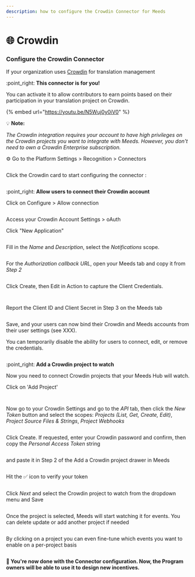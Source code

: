 ```yaml
---
description: how to configure the Crowdin Connector for Meeds
---
```


# 🌐 Crowdin

### **Configure the Crowdin Connector**

If your organization uses [Crowdin](https://crowdin.com) for translation management

:point\_right: **This connector is for you!**

You can activate it to allow contributors to earn points based on their participation in your translation project on Crowdin.&#x20;



{% embed url="https://youtu.be/N5Wuj0y0iV0" %}

:bulb: **Note:**&#x20;

_The Crowdin integration requires your account to have high privileges on the Crowdin projects you want to integrate with Meeds. However, you don't need to own a Crowdin Enterprise subscription._



⚙️ Go to the Platform Settings  > Recognition > Connectors



<figure><img src="../../.gitbook/assets/meeds-admin-connectors-crowdin.png" alt=""><figcaption></figcaption></figure>

Click the Crowdin card to start configuring the connector :

<figure><img src="../../.gitbook/assets/crowdin-admin-events.png" alt=""><figcaption></figcaption></figure>



:point\_right: **Allow users to connect their Crowdin account**

Click on Configure > Allow connection

<figure><img src="../../.gitbook/assets/crowdin-admin-step1.png" alt=""><figcaption></figcaption></figure>

Access your Crowdin Account Settings > oAuth

Click  "New Application"

<figure><img src="../../.gitbook/assets/crowdin-oauth.png" alt=""><figcaption></figcaption></figure>

Fill in the _Name_ and _Description_, select the _Notifications_ scope.&#x20;

<figure><img src="../../.gitbook/assets/crowdin-oauth2.png" alt=""><figcaption></figcaption></figure>

For the _Authorization callback URL_, open your Meeds tab and copy it from _Step 2_

<figure><img src="../../.gitbook/assets/crowdin-admin-step2.png" alt=""><figcaption></figcaption></figure>

Click Create, then Edit in Action to capture the Client Credentials.



<figure><img src="../../.gitbook/assets/crowdin-oauth3.png" alt=""><figcaption></figcaption></figure>

<figure><img src="../../.gitbook/assets/crowdin-oauth4.png" alt=""><figcaption></figcaption></figure>

Report the Client ID and Client Secret in Step 3 on the Meeds tab

<figure><img src="../../.gitbook/assets/crowin-admin-step3.png" alt=""><figcaption></figcaption></figure>

Save, and your users can now bind their Crowdin and Meeds accounts from their user settings (see XXX).

You can temporarily disable the ability for users to connect, edit, or remove the credentials.



<figure><img src="../../.gitbook/assets/crowdin-connect-buttons.png" alt=""><figcaption></figcaption></figure>

:point\_right: **Add a Crowdin project to watch**

Now you need to connect Crowdin projects that your Meeds Hub will watch.

Click on 'Add Project'



<figure><img src="../../.gitbook/assets/crowdin-connector-add-project.png" alt=""><figcaption></figcaption></figure>



<figure><img src="../../.gitbook/assets/crowdin-connector-add-project2.png" alt=""><figcaption></figcaption></figure>

Now go to your Crowdin Settings and go to the _API_ tab, then click the _New Token_ button and select the scopes: _Projects (List, Get, Create, Edit)_, _Project Source Files & Strings_, _Project Webhooks_



<figure><img src="../../.gitbook/assets/crowdin-pat.png" alt=""><figcaption></figcaption></figure>

Click Create. If requested, enter your Crowdin password and confirm, then copy the _Personal Access Token_ string&#x20;

<figure><img src="../../.gitbook/assets/crowdin-pat2.png" alt=""><figcaption></figcaption></figure>

and paste it in Step 2 of the Add a Crowdin project drawer in Meeds &#x20;

<figure><img src="../../.gitbook/assets/crowdin-connector-add-project3.png" alt=""><figcaption></figcaption></figure>

Hit the ✅ icon to verify your token&#x20;

<figure><img src="../../.gitbook/assets/crowdin-connector-add-project4.png" alt=""><figcaption></figcaption></figure>

Click _Next_ and select the Crowdin project to watch from the dropdown menu and Save

<figure><img src="../../.gitbook/assets/crowdin-select-project.gif" alt=""><figcaption></figcaption></figure>

Once the project is selected, Meeds will start watching it for events. You can delete update or add another project if needed



<figure><img src="../../.gitbook/assets/crowdin-connector-add-project6.png" alt=""><figcaption></figcaption></figure>

By clicking on a project you can even fine-tune which events you want to enable on a per-project basis



<figure><img src="../../.gitbook/assets/crowdin-connector-project-events.png" alt=""><figcaption></figcaption></figure>



**🎉 You're now done with the Connector configuration. Now, the Program owners will be able to use it to design new incentives.**
